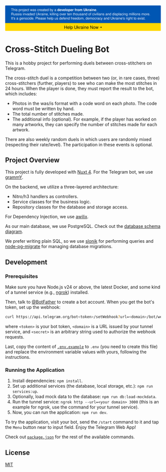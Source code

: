 [![Stand With Ukraine](https://raw.githubusercontent.com/vshymanskyy/StandWithUkraine/main/banner-direct-single.svg)](https://stand-with-ukraine.pp.ua)

# Cross-Stitch Dueling Bot

This is a hobby project for performing duels between cross-stitchers on Telegram.

The cross-stitch duel is a competition between two (or, in rare cases, three) cross-stitchers (further, players) to see who can make the most stitches in 24 hours.
When the player is done, they must report the result to the bot, which includes:

- Photos in the was/is format with a code word on each photo.
  The code word must be written by hand.
- The total number of stitches made.
- The additional info (optional).
  For example, if the player has worked on many artworks, they can specify the number of stitches made for each artwork.

There are also weekly random duels in which users are randomly mixed (respecting their rate/level).
The participation in these events is optional.

## Project Overview

This project is fully developed with [Nuxt 4](https://nuxt.com).
For the Telegram bot, we use [grammY](https://grammy.dev).

On the backend, we utilize a three-layered architecture:

- Nitro/h3 handlers as controllers.
- Service classes for the business logic.
- Repository classes for the database and storage access.

For Dependency Injection, we use [awilix](https://github.com/jeffijoe/awilix).

As our main database, we use PostgreSQL.
Check out the [database schema diagram](./docs/database.md).

We prefer writing plain SQL, so we use [slonik](https://github.com/gajus/slonik) for performing queries and [node-pg-migrate](https://github.com/salsita/node-pg-migrate) for managing database migrations.

## Development

### Prerequisites

Make sure you have Node.js v24 or above, the latest Docker, and some kind of a tunnel service (e.g., [ngrok](https://ngrok.com)) installed.

Then, talk to [@BotFather](https://t.me/BotFather) to create a bot account.
When you get the bot's token, set up the webhook:

```sh
curl https://api.telegram.org/bot<token>/setWebhook?url=<domain>/bot/webhook&secret_token=<secret>
```

where `<token>` is your bot token, `<domain>` is a URL issued by your tunnel service, and `<secret>` is an arbitrary string used to authorize the webhook requests.

Last, copy the content of [`.env.example`](./.env.example) to `.env` (you need to create this file) and replace the environment variable values with yours, following the instructions.

### Running the Application

1. Install dependencies: `npm install`.
1. Set up additional services (the database, local storage, etc.): `npm run services:up`.
1. Optionally, load mock data to the database: `npm run db:load-mockdata`.
1. Run the tunnel service: `ngrok http --url=<your domain> 3000` (this is an example for ngrok, use the command for your tunnel service).
1. Now, you can run the application: `npm run dev`.

To try the application, visit your bot, send the `/start` command to it and tap the `Menu` button near to input field.
Enjoy the Telegram Web App!

Check out [`package.json`](./package.json) for the rest of the available commands.

## License

[MIT](./LICENSE)
